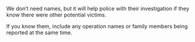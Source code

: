 We don’t need names, but it will help police with their investigation if they know there were other potential victims.

If you know them, include any operation names or family members being reported at the same time.
